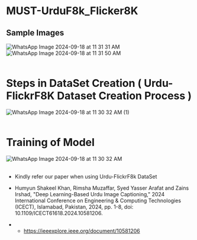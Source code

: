 # MUST-UrduF8k_Flicker8K

## Sample Images
![WhatsApp Image 2024-09-18 at 11 31 31 AM](https://github.com/user-attachments/assets/27b2e34d-9d5a-4992-b88b-7a2f0b5593c2) 
![WhatsApp Image 2024-09-18 at 11 31 50 AM](https://github.com/user-attachments/assets/64f41370-d84f-4245-a75d-c9844aa292be)
<br>
<br>

# Steps in DataSet Creation ( Urdu-FlickrF8K Dataset Creation Process )
![WhatsApp Image 2024-09-18 at 11 30 32 AM (1)](https://github.com/user-attachments/assets/00aac8f4-2413-4730-99b9-34c098947148)
<br>
<br>

# Training of Model
![WhatsApp Image 2024-09-18 at 11 30 32 AM](https://github.com/user-attachments/assets/25782bde-c53d-4c79-87fd-232974d8cf26)
<br>
<br>


*  Kindly refer our paper when using Urdu-FlickrF8k DataSet

*  Humyun Shakeel Khan, Rimsha Muzaffar, Syed Yasser Arafat and Zains Irshad, "Deep Learning-Based Urdu Image Captioning," 2024 International Conference on Engineering & Computing Technologies (ICECT), Islamabad, Pakistan, 2024, pp. 1-8, doi: 10.1109/ICECT61618.2024.10581206.

*  *  https://ieeexplore.ieee.org/document/10581206
